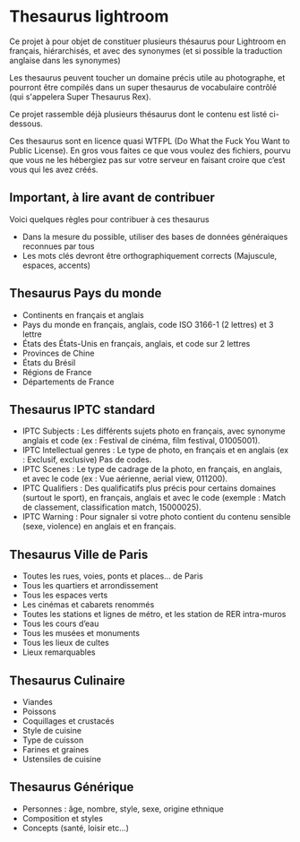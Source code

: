Thesaurus lightroom
===================

Ce projet à pour objet de constituer plusieurs thésaurus pour Lightroom en français, hiérarchisés, et avec des synonymes (et si possible la traduction anglaise dans les synonymes)

Les thesaurus peuvent toucher un domaine précis utile au photographe, et pourront être compilés dans un super thesaurus de vocabulaire contrôlé (qui s'appelera Super Thesaurus Rex).

Ce projet rassemble déjà plusieurs thésaurus dont le contenu est listé ci-dessous.

Ces thesaurus sont en licence quasi WTFPL (Do What the Fuck You Want to Public License). En gros vous faites ce que vous voulez des fichiers, pourvu que vous ne les hébergiez pas sur votre serveur en faisant croire que c’est vous qui les avez créés.

Important, à lire avant de contribuer
-------------------------------------

Voici quelques règles pour contribuer à ces thesaurus

* Dans la mesure du possible, utiliser des bases de données généraiques reconnues par tous
* Les mots clés devront être orthographiquement corrects (Majuscule, espaces, accents)

Thesaurus Pays du monde
-----------------------

* Continents en français et anglais
* Pays du monde en français, anglais, code ISO 3166-1 (2 lettres) et 3 lettre
* États des États-Unis en français, anglais, et code sur 2 lettres
* Provinces de Chine
* États du Brésil
* Régions de France
* Départements de France

Thesaurus IPTC standard
-----------------------

* IPTC Subjects : Les différents sujets photo en français, avec synonyme anglais et code (ex : Festival de cinéma, film festival, 01005001).
* IPTC Intellectual genres : Le type de photo, en français et en anglais (ex : Exclusif, exclusive) Pas de codes.
* IPTC Scenes : Le type de cadrage de la photo, en français, en anglais, et avec le code (ex : Vue aérienne, aerial view, 011200).
* IPTC Qualifiers : Des qualificatifs plus précis pour certains domaines (surtout le sport), en français, anglais et avec le code (exemple : Match de classement, classification match, 15000025).
* IPTC Warning : Pour signaler si votre photo contient du contenu sensible (sexe, violence) en anglais et en français.

Thesaurus Ville de Paris
------------------------

* Toutes les rues, voies, ponts et places… de Paris
* Tous les quartiers et arrondissement
* Tous les espaces verts
* Les cinémas et cabarets renommés
* Toutes les stations et lignes de métro, et les station de RER intra-muros
* Tous les cours d’eau
* Tous les musées et monuments
* Tous les lieux de cultes
* Lieux remarquables

Thesaurus Culinaire
-------------------

* Viandes
* Poissons
* Coquillages et crustacés
* Style de cuisine
* Type de cuisson
* Farines et graines
* Ustensiles de cuisine

Thesaurus Générique
-------------------

* Personnes : âge, nombre, style, sexe, origine ethnique
* Composition et styles
* Concepts (santé, loisir etc…)

